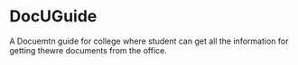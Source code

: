 # DocUGuide
 A Docuemtn guide for college where student can get all the information for getting thewre documents from the office. 
